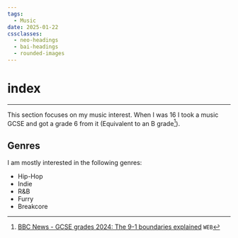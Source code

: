```yaml
---
tags:
  - Music
date: 2025-01-22
cssclasses:
  - neo-headings
  - bai-headings
  - rounded-images
---
```

# index
***
This section focuses on my music interest. When I was 16 I took  a music GCSE and got a grade 6 from it (Equivalent to an B grade[^1]). 

## Genres
I am mostly interested in the following genres:
- Hip-Hop
- Indie
- R&B
- Furry
- Breakcore

[^1]: [BBC News - GCSE grades 2024: The 9-1 boundaries explained](https://www.bbc.co.uk/news/education-48993830) `WEB`